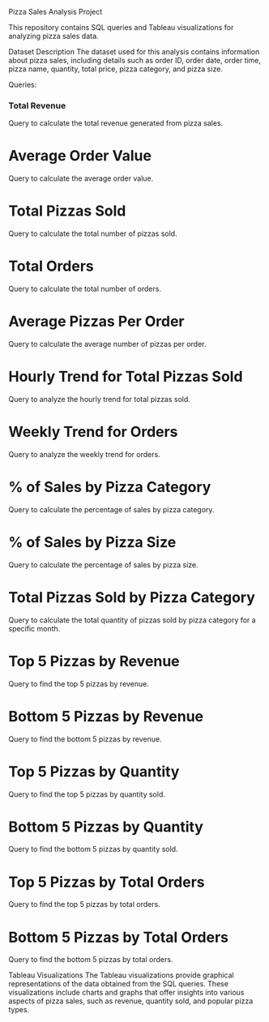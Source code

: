 Pizza Sales Analysis Project

This repository contains SQL queries and Tableau visualizations for analyzing pizza sales data.

Dataset Description
The dataset used for this analysis contains information about pizza sales, including details such as order ID, order date, order time, pizza name, quantity, total price, pizza category, and pizza size.

Queries:

### Total Revenue
Query to calculate the total revenue generated from pizza sales.

# Average Order Value
Query to calculate the average order value.

# Total Pizzas Sold
Query to calculate the total number of pizzas sold.

# Total Orders
Query to calculate the total number of orders.

# Average Pizzas Per Order
Query to calculate the average number of pizzas per order.

# Hourly Trend for Total Pizzas Sold
Query to analyze the hourly trend for total pizzas sold.

# Weekly Trend for Orders
Query to analyze the weekly trend for orders.

# % of Sales by Pizza Category
Query to calculate the percentage of sales by pizza category.

# % of Sales by Pizza Size
Query to calculate the percentage of sales by pizza size.

# Total Pizzas Sold by Pizza Category
Query to calculate the total quantity of pizzas sold by pizza category for a specific month.

# Top 5 Pizzas by Revenue
Query to find the top 5 pizzas by revenue.

# Bottom 5 Pizzas by Revenue
Query to find the bottom 5 pizzas by revenue.

# Top 5 Pizzas by Quantity
Query to find the top 5 pizzas by quantity sold.

# Bottom 5 Pizzas by Quantity
Query to find the bottom 5 pizzas by quantity sold.

# Top 5 Pizzas by Total Orders
Query to find the top 5 pizzas by total orders.

# Bottom 5 Pizzas by Total Orders
Query to find the bottom 5 pizzas by total orders.

Tableau Visualizations
The Tableau visualizations provide graphical representations of the data obtained from the SQL queries. These visualizations include charts and graphs that offer insights into various aspects of pizza sales, such as revenue, quantity sold, and popular pizza types.
